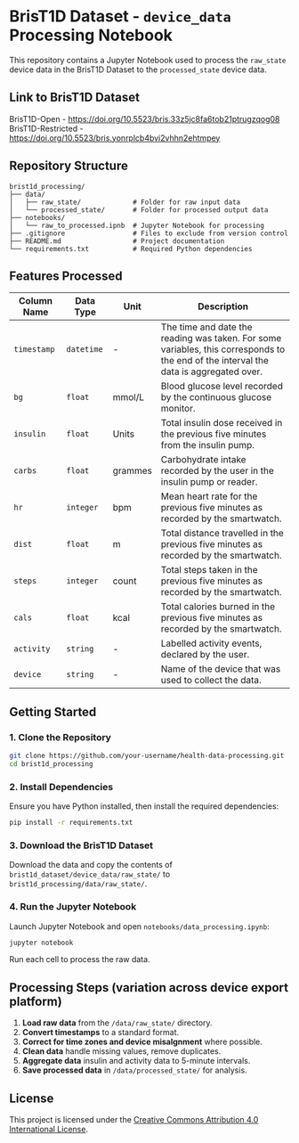 # BrisT1D Dataset - `device_data` Processing Notebook  
This repository contains a Jupyter Notebook used to process the `raw_state` device data in the BrisT1D Dataset to the `processed_state` device data.

## Link to BrisT1D Dataset
BrisT1D-Open - https://doi.org/10.5523/bris.33z5jc8fa6tob21ptrugzqog08
BrisT1D-Restricted - https://doi.org/10.5523/bris.yonrplcb4bvi2vhhn2ehtmpey

## Repository Structure  
```
brist1d_processing/
├── data/
│   ├── raw_state/             # Folder for raw input data
│   └── processed_state/       # Folder for processed output data
├── notebooks/
│   └── raw_to_processed.ipnb  # Jupyter Notebook for processing
├── .gitignore                 # Files to exclude from version control
├── README.md                  # Project documentation
└── requirements.txt           # Required Python dependencies
```

## Features Processed
| Column Name | Data Type  | Unit    | Description |  
|-------------|------------|---------|-------------|  
| `timestamp` | `datetime` | -       | The time and date the reading was taken. For some variables, this corresponds to the end of the interval the data is aggregated over. |  
| `bg`        | `float`    | mmol/L  | Blood glucose level recorded by the continuous glucose monitor. |  
| `insulin`   | `float`    | Units   | Total insulin dose received in the previous five minutes from the insulin pump. |  
| `carbs`     | `float`    | grammes | Carbohydrate intake recorded by the user in the insulin pump or reader. |  
| `hr`        | `integer`  | bpm     | Mean heart rate for the previous five minutes as recorded by the smartwatch. |  
| `dist`      | `float`    | m       | Total distance travelled in the previous five minutes as recorded by the smartwatch. |  
| `steps`     | `integer`  | count   | Total steps taken in the previous five minutes as recorded by the smartwatch. |  
| `cals`      | `float`    | kcal    | Total calories burned in the previous five minutes as recorded by the smartwatch. |  
| `activity`  | `string`   | -       | Labelled activity events, declared by the user. |  
| `device`    | `string`   | -       | Name of the device that was used to collect the data. |  

## Getting Started  

### 1️. Clone the Repository  
```bash
git clone https://github.com/your-username/health-data-processing.git
cd brist1d_processing
```

### 2️. Install Dependencies  
Ensure you have Python installed, then install the required dependencies:  
```bash
pip install -r requirements.txt
```

### 3. Download the BrisT1D Dataset
Download the data and copy the contents of `brist1d_dataset/device_data/raw_state/` to `brist1d_processing/data/raw_state/`.

### 4. Run the Jupyter Notebook  
Launch Jupyter Notebook and open `notebooks/data_processing.ipynb`:  
```bash
jupyter notebook
```
Run each cell to process the raw data.

## Processing Steps (variation across device export platform)
1. **Load raw data** from the `/data/raw_state/` directory. 
2. **Convert timestamps** to a standard format.
3. **Correct for time zones and device misalgnment** where possible.
4. **Clean data** handle missing values, remove duplicates.  
5. **Aggregate data** insulin and activity data to 5-minute intervals.  
6. **Save processed data** in `/data/processed_state/` for analysis.  

## License
This project is licensed under the [Creative Commons Attribution 4.0 International License](LICENSE).
